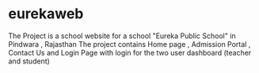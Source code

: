 # eurekaweb
The Project is a school website for a school "Eureka Public School" in Pindwara , Rajasthan 
The project contains Home page , Admission Portal , Contact Us and Login Page with login for the two user dashboard (teacher and student)
